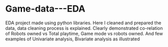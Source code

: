 # Game-data---EDA
EDA project made using python libraries. Here I cleaned and prepared the data, data cleaning process is explained. Clearly demonstrated co-relation of Robots owned vs Total playtime, Game mode vs robots owned. And few examples of Univariate analysis, Bivariate analysis as illustrated  

